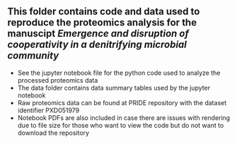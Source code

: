## This folder contains code and data used to reproduce the proteomics analysis for the manuscipt *Emergence and disruption of cooperativity in a denitrifying microbial community*
* See the jupyter notebook file for the python code used to analyze the processed proteomics data
* The data folder contains data summary tables used by the jupyter notebook
* Raw proteomics data can be found at PRIDE repository with the dataset identifier PXD051979
* Notebook PDFs are also included in case there are issues with rendering due to file size for those who want to view the code but do not want to download the repository
